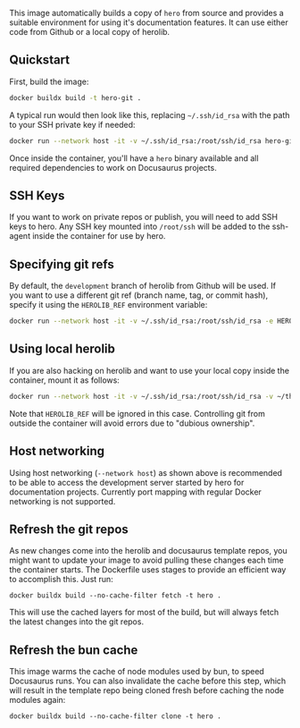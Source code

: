 This image automatically builds a copy of `hero` from source and provides a suitable environment for using it's documentation features. It can use either code from Github or a local copy of herolib.

## Quickstart

First, build the image:

```bash
docker buildx build -t hero-git .
```

A typical run would then look like this, replacing `~/.ssh/id_rsa` with the path to your SSH private key if needed:

```bash
docker run --network host -it -v ~/.ssh/id_rsa:/root/ssh/id_rsa hero-git
```

Once inside the container, you'll have a `hero` binary available and all required dependencies to work on Docusaurus projects.

## SSH Keys

If you want to work on private repos or publish, you will need to add SSH keys to hero. Any SSH key mounted into `/root/ssh` will be added to the ssh-agent inside the container for use by hero.

## Specifying git refs

By default, the `development` branch of herolib from Github will be used. If you want to use a different git ref (branch name, tag, or commit hash), specify it using the `HEROLIB_REF` environment variable:

```bash
docker run --network host -it -v ~/.ssh/id_rsa:/root/ssh/id_rsa -e HEROLIB_REF=my_branch hero-git
```

## Using local herolib

If you are also hacking on herolib and want to use your local copy inside the container, mount it as follows:

```bash
docker run --network host -it -v ~/.ssh/id_rsa:/root/ssh/id_rsa -v ~/threefold/repos/herolib:/opt/herolib_mount hero-git
```

Note that `HEROLIB_REF` will be ignored in this case. Controlling git from outside the container will avoid errors due to "dubious ownership".

## Host networking

Using host networking (`--network host`) as shown above is recommended to be able to access the development server started by hero for documentation projects. Currently port mapping with regular Docker networking is not supported.

## Refresh the git repos

As new changes come into the herolib and docusaurus template repos, you might want to update your image to avoid pulling these changes each time the container starts. The Dockerfile uses stages to provide an efficient way to accomplish this. Just run:

```
docker buildx build --no-cache-filter fetch -t hero .
```

This will use the cached layers for most of the build, but will always fetch the latest changes into the git repos.

## Refresh the bun cache

This image warms the cache of node modules used by bun, to speed Docusaurus runs. You can also invalidate the cache before this step, which will result in the template repo being cloned fresh before caching the node modules again:

```
docker buildx build --no-cache-filter clone -t hero .
```
